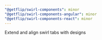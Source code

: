 ```yaml
---
"@getflip/swirl-components": minor
"@getflip/swirl-components-angular": minor
"@getflip/swirl-components-react": minor
---
```


Extend and align swirl tabs with designs
